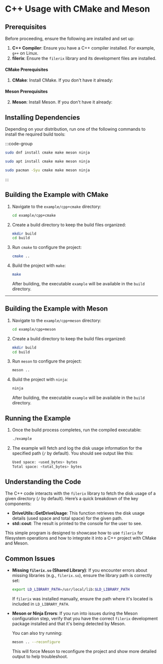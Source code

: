 # <i class="devicon-cplusplus-plain colored"></i> **C++ Usage with CMake and Meson**

## **Prerequisites**

Before proceeding, ensure the following are installed and set up:

1. **C++ Compiler**: Ensure you have a C++ compiler installed. For example, `g++` on Linux.
2. **filerix**: Ensure the `filerix` library and its development files are installed.

#### **CMake Prerequisites**

1. **CMake**: Install CMake. If you don't have it already:
   
#### **Meson Prerequisites**

2. **Meson**: Install Meson. If you don't have it already:

## **Installing Dependencies**

Depending on your distribution, run one of the following commands to install the required build tools:

:::code-group

```sh [<i class="devicon-fedora-plain colored"></i> Fedora]
sudo dnf install cmake make meson ninja
```

```sh [<i class="devicon-ubuntu-plain colored"></i> Ubuntu]
sudo apt install cmake make meson ninja
```

```sh [<i class="devicon-archlinux-plain colored"></i> Arch]
sudo pacman -Syu cmake make meson ninja
```

:::

## **Building the Example with CMake**

1. Navigate to the `example/cpp+cmake` directory:
   ```bash
   cd example/cpp+cmake
   ```

2. Create a build directory to keep the build files organized:
   ```bash
   mkdir build
   cd build
   ```

3. Run `cmake` to configure the project:
   ```bash
   cmake ..
   ```

4. Build the project with `make`:
   ```bash
   make
   ```

   After building, the executable `example` will be available in the `build` directory.

---

## **Building the Example with Meson**

1. Navigate to the `example/cpp+meson` directory:
   ```bash
   cd example/cpp+meson
   ```

2. Create a build directory to keep the build files organized:
   ```bash
   mkdir build
   cd build
   ```

3. Run `meson` to configure the project:
   ```bash
   meson ..
   ```

4. Build the project with `ninja`:
   ```bash
   ninja
   ```

   After building, the executable `example` will be available in the `build` directory.

## **Running the Example**

1. Once the build process completes, run the compiled executable:
   ```bash
   ./example
   ```

2. The example will fetch and log the disk usage information for the specified path (`/` by default). You should see output like this:
   ```bash
   Used space: <used_bytes> bytes
   Total space: <total_bytes> bytes
   ```

## **Understanding the Code**

The C++ code interacts with the `filerix` library to fetch the disk usage of a given directory (`/` by default). Here’s a quick breakdown of the key components:

- **DriveUtils::GetDriveUsage**: This function retrieves the disk usage details (used space and total space) for the given path.
- **std::cout**: The result is printed to the console for the user to see.

This simple program is designed to showcase how to use `filerix` for filesystem operations and how to integrate it into a C++ project with CMake and Meson.

## **Common Issues**

- **Missing `filerix.so` (Shared Library)**:
  If you encounter errors about missing libraries (e.g., `filerix.so`), ensure the library path is correctly set:
  ```bash
  export LD_LIBRARY_PATH=/usr/local/lib:$LD_LIBRARY_PATH
  ```

  If `filerix` was installed manually, ensure the path where it's located is included in `LD_LIBRARY_PATH`.

- **Meson or Ninja Errors**:
  If you run into issues during the Meson configuration step, verify that you have the correct `filerix` development package installed and that it's being detected by Meson.

  You can also try running:
  ```bash
  meson .. --reconfigure
  ```
  This will force Meson to reconfigure the project and show more detailed output to help troubleshoot.
